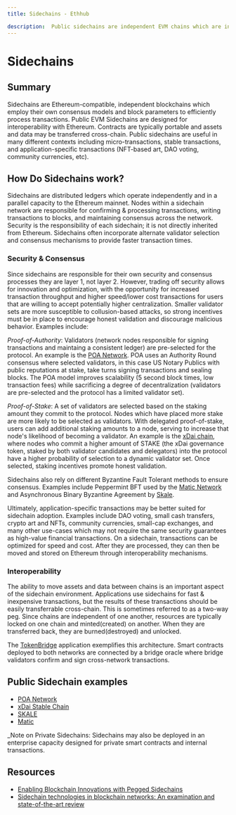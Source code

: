 ```yaml
---
title: Sidechains - Ethhub

description:  Public sidechains are independent EVM chains which are interoperable with Ethereum.
---
```


# Sidechains

## Summary

Sidechains are Ethereum-compatible, independent blockchains which employ their own consensus models and block parameters to efficiently process transactions. Public EVM Sidechains are designed for interoperability with Ethereum. Contracts are typically portable and assets and data may be transferred cross-chain. Public sidechains are useful in many different contexts including micro-transactions, stable transactions, and application-specific transactions (NFT-based art, DAO voting, community currencies, etc). 


## How Do Sidechains work?

Sidechains are distributed ledgers which operate independently and in a parallel capacity to the Ethereum mainnet. Nodes within a sidechain network are responsible for confirming & processing transactions, writing transactions to blocks, and maintaining consensus across the network. Security is the responsibility of each sidechain; it is not directly inherited from Ethereum. Sidechains often incorporate alternate validator selection and consensus mechanisms to provide faster transaction times.

### Security & Consensus

Since sidechains are responsible for their own security and consensus processes they are layer 1, not layer 2. However, trading off security allows for innovation and optimization, with the opportunity for increased transaction throughput and higher speed/lower cost transactions for users that are willing to accept potentially higher centralization. Smaller validator sets are more susceptible to collusion-based attacks, so strong incentives must be in place to encourage honest validation and discourage malicious behavior. Examples include:

*Proof-of-Authority*: Validators (network nodes responsible for signing transactions and maintaing a consistent ledger) are pre-selected for the protocol. An example is the [POA Network](https://poa.network). POA uses an Authority Round consensus where selected validators, in this case US Notary Publics with public reputations at stake, take turns signing transactions and sealing blocks. The POA model improves scalability (5 second block times, low transaction fees) while sacrificing a degree of decentralization (validators are pre-selected and the protocol has a limited validator set).

*Proof-of-Stake*: A set of validators are selected based on the staking amount they commit to the protocol. Nodes which have placed more stake are more likely to be selected as validators. With delegated proof-of-stake, users can add additional staking amounts to a node, serving to increase that node's likelihood of becoming a validator. An example is the [xDai chain](https://xdaichain.com), where nodes who commit a higher amount of STAKE (the xDai governance token, staked by both validator candidates and delegators) into the protocol have a higher probability of selection to a dynamic validator set. Once selected, staking incentives promote honest validation. 

Sidechains also rely on different Byzantine Fault Tolerant methods to ensure consensus. Examples include Peppermint BFT used by the [Matic Network](https://matic.network/) and Asynchronous Binary Byzantine Agreement by [Skale](https://skale.network/).

Ultimately, application-specific transactions may be better suited for sidechain adoption. Examples include DAO voting, small cash transfers, crypto art and NFTs, community currencies, small-cap exchanges, and many other use-cases which may not require the same security guarantees as high-value financial transactions. On a sidechain, transactions can be optimized for speed and cost. After they are processed, they can then be moved and stored on Ethereum through interoperability mechanisms.


### Interoperability

The ability to move assets and data between chains is an important aspect of the sidechain environment. Applications use sidechains for fast & inexpensive transactions, but the results of these transactions should be easily transferrable cross-chain. This is sometimes referred to as a two-way peg. Since chains are independent of one another, resources are typically locked on one chain and minted(created) on another. When they are transferred back, they are burned(destroyed) and unlocked. 

The [TokenBridge](https://docs.tokenbridge.net/) application exemplifies this architecture. Smart contracts deployed to both networks are connected by a bridge oracle where bridge validators confirm and sign cross-network transactions.


## Public Sidechain examples


* [POA Network](https://poa.network)
* [xDai Stable Chain](https://xdaichain.com)
* [SKALE](https://skale.network/)
* [Matic](https://matic.network/) 


_Note on Private Sidechains:  Sidechains may also be deployed in an enterprise capacity designed for private smart contracts and internal transactions.


## Resources

- [Enabling Blockchain Innovations with Pegged Sidechains](https://blockstream.com/sidechains.pdf)
- [Sidechain technologies in blockchain networks: An examination and state-of-the-art review](https://www.sciencedirect.com/science/article/pii/S1084804519303315)
